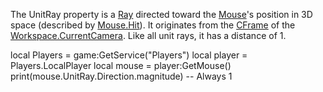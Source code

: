 The UnitRay property is a [Ray](https://developer.roblox.com/en-us/api-reference/datatype/Ray) directed toward the [Mouse](https://developer.roblox.com/en-us/api-reference/class/Mouse)'s position in 3D space (described by [Mouse.Hit](https://developer.roblox.com/en-us/api-reference/property/Mouse/Hit)). It originates from the [CFrame](https://developer.roblox.com/en-us/api-reference/property/Camera/CFrame) of the [Workspace.CurrentCamera](https://developer.roblox.com/en-us/api-reference/property/Workspace/CurrentCamera). Like all unit rays, it has a distance of 1.

local Players = game:GetService("Players")
local player = Players.LocalPlayer
local mouse = player:GetMouse()
print(mouse.UnitRay.Direction.magnitude) -- Always 1